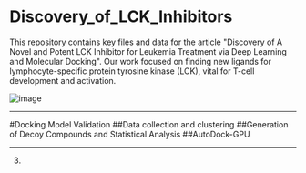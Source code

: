 # Discovery_of_LCK_Inhibitors
 This repository contains key files and data for the article "Discovery of A Novel and Potent LCK Inhibitor for Leukemia Treatment via Deep Learning and Molecular Docking". Our work focused on finding new ligands for lymphocyte-specific protein tyrosine kinase (LCK), vital for T-cell development and activation. 

![image](https://github.com/VesperChen01/Discovery_of_LCK_Inhibitors/assets/103991971/a328d481-641a-4b4b-8809-f4fb51e7ecaa)

***
#Docking Model Validation
    ##Data collection and clustering
    ##Generation of Decoy Compounds and Statistical Analysis
    ##AutoDock-GPU
***
3. 
